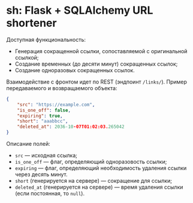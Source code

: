 # sh: Flask + SQLAlchemy URL shortener

Доступная функциональность:

* Генерация сокращенной ссылки, сопоставляемой с оригинальной ссылкой;
* Создание временных (до десяти минут) сокращенных ссылок;
* Создание одноразовых сокращенных ссылок.

Взаимодействие с фронтом идет по REST (эндпоинт `/links/`). Пример передаваемого и возвращаемого объекта:

```json
{
	"src": "https://example.com",
	"is_one_off": false,
	"expiring": true,
	"short": "aaabbcc",
	"deleted_at": 2036-10-07T01:02:03.265042
}
```

Описание полей:

* `src` — исходная ссылка;
* `is_one_off` — флаг, определяющий одноразовость ссылки;
* `expiring` — флаг, определяющий необходимость удаления ссылки через десять минут.
* `short` (генерируется на сервере) — сокращение для ссылки;
* `deleted_at` (генерируется на сервере) — время удаления ссылки (если постоянная, то `null`).

